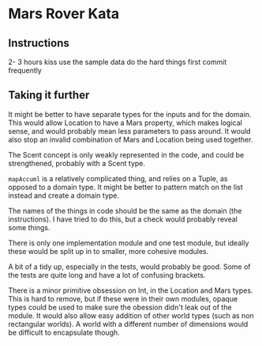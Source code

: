 # Mars Rover Kata

## Instructions

2- 3 hours
kiss
use the sample data
do the hard things first
commit frequently

## Taking it further

It might be better to have separate types for the inputs and for the domain. This would allow Location to have a Mars property, which makes logical sense, and would probably mean less parameters to pass around. It would also stop an invalid combination of Mars and Location being used together.

The Scent concept is only weakly represented in the code, and could be strengthened, probably with a Scent type.

`mapAccuml` is a relatively complicated thing, and relies on a Tuple, as opposed to a domain type. It might be better to pattern match on the list instead and create a domain type.

The names of the things in code should be the same as the domain (the instructions). I have tried to do this, but a check would probably reveal some things.

There is only one implementation module and one test module, but ideally these would be split up in to smaller, more cohesive modules.

A bit of a tidy up, especially in the tests, would probably be good. Some of the tests are quite long and have a lot of confusing brackets.

There is a minor primitive obsession on Int, in the Location and Mars types. This is hard to remove, but if these were in their own modules, opaque types could be used to make sure the obession didn't leak out of the module. It would also allow easy addition of other world types (such as non rectangular worlds). A world with a different number of dimensions would be difficult to encapsulate though.